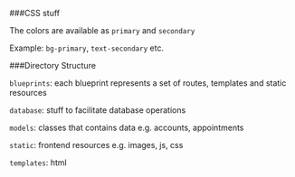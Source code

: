 ###CSS stuff

The colors are available as `primary` and `secondary`

Example: `bg-primary`, `text-secondary` etc.

###Directory Structure

`blueprints`: each blueprint represents a set of routes, templates and static resources

`database`: stuff to facilitate database operations

`models`: classes that contains data e.g. accounts, appointments

`static`: frontend resources e.g. images, js, css

`templates`: html

